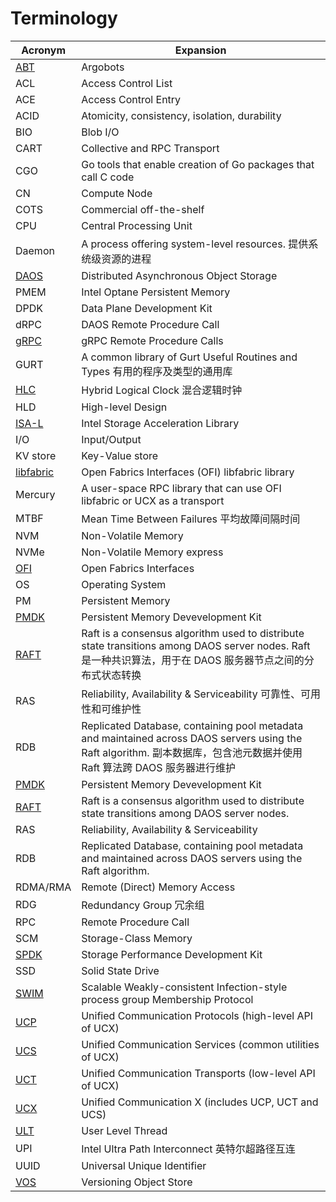 # Terminology

|Acronym|Expansion |
|---|---|
|[ABT](https://github.com/pmodels/argobots/wiki/Introduction-to-Argobots)|Argobots|
|ACL|Access Control List|
|ACE|Access Control Entry|
|ACID|Atomicity, consistency, isolation, durability|
|BIO|Blob I/O|
|CART|Collective and RPC Transport|
|CGO|Go tools that enable creation of Go packages that call C code|
|CN|Compute Node|
|COTS|Commercial off-the-shelf|
|CPU|Central Processing Unit|
|Daemon|A process offering system-level resources. 提供系统级资源的进程 |
|[DAOS](https://docs.daos.io/)|Distributed Asynchronous Object Storage |
|PMEM|Intel Optane Persistent Memory|
|DPDK|Data Plane Development Kit|
|dRPC|DAOS Remote Procedure Call|
|[gRPC](https://grpc.io/)|gRPC Remote Procedure Calls|
|GURT|A common library of Gurt Useful Routines and Types 有用的程序及类型的通用库|
|[HLC](https://cse.buffalo.edu/tech-reports/2014-04.pdf)|Hybrid Logical Clock 混合逻辑时钟|
|HLD|High-level Design|
|[ISA-L](https://01.org/intel®-storage-acceleration-library-open-source-version)|Intel Storage Acceleration Library|
|I/O|Input/Output|
|KV store|Key-Value store|
|[libfabric](https://ofiwg.github.io/libfabric/)|Open Fabrics Interfaces (OFI) libfabric library|
|Mercury|A user-space RPC library that can use OFI libfabric or UCX as a transport|
|MTBF|Mean Time Between Failures 平均故障间隔时间|
|NVM|Non-Volatile Memory|
|NVMe|Non-Volatile Memory express|
|[OFI](https://ofiwg.github.io/libfabric/)|Open Fabrics Interfaces|
|OS|Operating System|
|PM|Persistent Memory|
|[PMDK](https://pmem.io/pmdk/)|Persistent Memory Devevelopment Kit|
|[RAFT](https://raft.github.io/)|Raft is a consensus algorithm used to distribute state transitions among DAOS server nodes. Raft 是一种共识算法，用于在 DAOS 服务器节点之间的分布式状态转换 |
|RAS|Reliability, Availability & Serviceability 可靠性、可用性和可维护性|
|RDB|Replicated Database, containing pool metadata and maintained across DAOS servers using the Raft algorithm. 副本数据库，包含池元数据并使用 Raft 算法跨 DAOS 服务器进行维护 |
|[PMDK](https://github.com/pmem/pmdk)|Persistent Memory Devevelopment Kit|
|[RAFT](https://raft.github.io/)|Raft is a consensus algorithm used to distribute state transitions among DAOS server nodes.|
|RAS|Reliability, Availability & Serviceability|
|RDB|Replicated Database, containing pool metadata and maintained across DAOS servers using the Raft algorithm.|
|RDMA/RMA|Remote (Direct) Memory Access|
|RDG|Redundancy Group 冗余组|
|RPC|Remote Procedure Call|
|SCM|Storage-Class Memory|
|[SPDK](https://spdk.io/)|Storage Performance Development Kit|
|SSD|Solid State Drive|
|[SWIM](https://doi.org/10.1109/DSN.2002.1028914)|Scalable Weakly-consistent Infection-style process group Membership Protocol|
|[UCP](https://www.openucx.org/)|Unified Communication Protocols (high-level API of UCX)|
|[UCS](https://www.openucx.org/)|Unified Communication Services (common utilities of UCX)|
|[UCT](https://www.openucx.org/)|Unified Communication Transports (low-level API of UCX)|
|[UCX](https://www.openucx.org/)|Unified Communication X (includes UCP, UCT and UCS)|
|[ULT](https://github.com/pmodels/argobots/wiki/User-level-Thread-(ULT))|User Level Thread|
|UPI|Intel Ultra Path Interconnect 英特尔超路径互连|
|UUID|Universal Unique Identifier|
|[VOS](https://github.com/daos-stack/daos/blob/master/src/vos/README.md)|Versioning Object Store|
